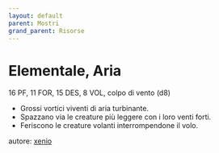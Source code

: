 ```yaml
---
layout: default
parent: Mostri
grand_parent: Risorse
---
```


# Elementale, Aria
16 PF, 11 FOR, 15 DES, 8 VOL, colpo di vento (d8)  
- Grossi vortici viventi di aria turbinante.
- Spazzano via le creature più leggere con i loro venti forti.
- Feriscono le creature volanti interrompendone il volo.

autore: [xenio](https://xenioinabottle.blogspot.com)
